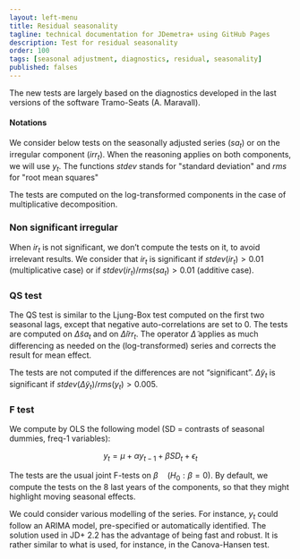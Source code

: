 ```yaml
---
layout: left-menu
title: Residual seasonality
tagline: technical documentation for JDemetra+ using GitHub Pages
description: Test for residual seasonality
order: 100
tags: [seasonal adjustment, diagnostics, residual, seasonality]
published: falses
---
```


The new tests are largely based on the diagnostics developed in the last versions of the software Tramo-Seats (A. Maravall).

#### Notations
We consider below tests on the seasonally adjusted series ($sa_t$) or on the  irregular component ($irr_t$).
When the reasoning applies on both components, we will use $y_t$. 
The functions $stdev$ stands for "standard deviation" and $rms$ for "root mean squares"

The tests are computed on the log-transformed components in the case of multiplicative decomposition.

### Non significant irregular

When $ir_t$ is not significant, we don’t compute the tests on it, to avoid irrelevant results.
We consider that $ir_t$ is significant if $stdev( ir_t)>0.01$ (multiplicative case) or if $stdev(ir_t)/rms(sa_t) >0.01$ (additive case).

### QS test

The QS test is similar to the Ljung-Box test computed on the first two seasonal lags, except that negative auto-correlations are set to 0. 
The tests are computed on $\tilde \Delta sa_t$ and on $\tilde \Delta irr_t$. The operator  $\tilde \Delta$ applies as much differencing as needed on the (log-transformed) series and corrects the result for mean effect.  

The tests are not computed if the differences are not “significant”.  $\tilde \Delta y_t$ is significant if $stdev(\tilde \Delta y_t)/rms(y_t) >0.005$.

### F test
We compute by OLS the following model (SD = contrasts of seasonal dummies, freq-1 variables):

$$y_t=\mu + \alpha y_{t-1} + \beta SD_t + \epsilon_t $$

The tests are the usual joint F-tests on $\beta \quad (H_0:\beta=0)$.
By default, we compute the tests on the 8 last years of the components, so that they might highlight moving seasonal effects.

We could consider various modelling of the series. For instance, $y_t$ could follow an ARIMA model, pre-specified or automatically identified. The solution used in JD+ 2.2 has the advantage of being fast and robust. It is rather similar to what is used, for instance, in the Canova-Hansen test.
